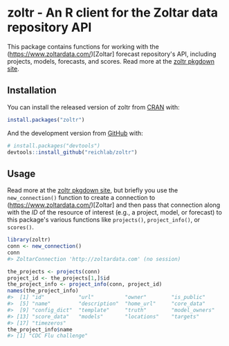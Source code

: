 
<!-- README.md is generated from README.Rmd. Please edit that file -->
zoltr - An R client for the Zoltar data repository API
======================================================

<!-- badges: start -->
<!-- badges: end -->
This package contains functions for working with the (<https://www.zoltardata.com/>)\[Zoltar\] forecast repository's API, including projects, models, forecasts, and scores. Read more at the [zoltr pkgdown site](todo).

Installation
------------

You can install the released version of zoltr from [CRAN](https://CRAN.R-project.org) with:

``` r
install.packages("zoltr")
```

And the development version from [GitHub](https://github.com/) with:

``` r
# install.packages("devtools")
devtools::install_github("reichlab/zoltr")
```

Usage
-----

Read more at the [zoltr pkgdown site](todo), but briefly you use the `new_connection()` function to create a connection to (<https://www.zoltardata.com/>)\[Zoltar\] and then pass that connection along with the *ID* of the resource of interest (e.g., a project, model, or forecast) to this package's various functions like `projects()`, `project_info()`, or `scores()`.

``` r
library(zoltr)
conn <- new_connection()
conn
#> ZoltarConnection 'http://zoltardata.com' (no session)

the_projects <- projects(conn)
project_id <- the_projects[1,]$id
the_project_info <- project_info(conn, project_id)
names(the_project_info)
#>  [1] "id"           "url"          "owner"        "is_public"   
#>  [5] "name"         "description"  "home_url"     "core_data"   
#>  [9] "config_dict"  "template"     "truth"        "model_owners"
#> [13] "score_data"   "models"       "locations"    "targets"     
#> [17] "timezeros"
the_project_info$name
#> [1] "CDC Flu challenge"
```
